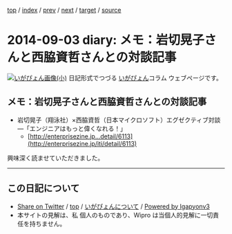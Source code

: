 [top](../index.html) 
 / [index](index.html) 
 / [prev](ig140901.html) 
 / [next](ig140904.html) 
 / [target](https://igapyon.github.io/diary/2014/ig140903.html) 
 / [source](https://github.com/igapyon/diary/blob/master/2014/ig140903.src.md) 

2014-09-03 diary: メモ：岩切晃子さんと西脇資哲さんとの対談記事
=====================================================================================================
[![いがぴょん画像(小)](https://igapyon.github.io/diary/images/iga200306s.jpg "いがぴょん")](https://igapyon.github.io/diary/memo/memoigapyon.html) 日記形式でつづる [いがぴょん](https://igapyon.github.io/diary/memo/memoigapyon.html)コラム ウェブページです。

## メモ：岩切晃子さんと西脇資哲さんとの対談記事


* 岩切晃子（翔泳社）×西脇資哲（日本マイクロソフト）エグゼクティブ対談―「エンジニアはもっと偉くなれる！」
  * [http://enterprisezine.jp...detail/6113](http://enterprisezine.jp/iti/detail/6113)

興味深く読ませていただきました。


----------------------------------------------------------------------------------------------------

## この日記について

* [Share on Twitter](https://twitter.com/intent/tweet?hashtags=igapyon%2Cdiary%2C%E3%81%84%E3%81%8C%E3%81%B4%E3%82%87%E3%82%93&text=%E3%83%A1%E3%83%A2%EF%BC%9A%E5%B2%A9%E5%88%87%E6%99%83%E5%AD%90%E3%81%95%E3%82%93%E3%81%A8%E8%A5%BF%E8%84%87%E8%B3%87%E5%93%B2%E3%81%95%E3%82%93%E3%81%A8%E3%81%AE%E5%AF%BE%E8%AB%87%E8%A8%98%E4%BA%8B&url=https%3A%2F%2Figapyon.github.io%2Fdiary%2F2014%2Fig140903.html) / [top](../index.html) / [いがぴょんについて](https://igapyon.github.io/diary/memo/memoigapyon.html) / [Powered by Igapyonv3](https://github.com/igapyon/igapyonv3)
* 本サイトの見解は、私 個人のものであり、Wipro は当個人的見解に一切責任を持ちません。 
